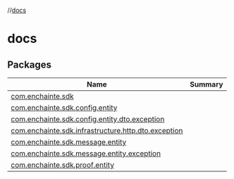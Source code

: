 //[docs](index.md)



# docs  


## Packages  
  
|  Name|  Summary| 
|---|---|
| <a name="com.enchainte.sdk////PointingToDeclaration/"></a>[com.enchainte.sdk](com.enchainte.sdk/index.md) | 
| <a name="com.enchainte.sdk.config.entity////PointingToDeclaration/"></a>[com.enchainte.sdk.config.entity](com.enchainte.sdk.config.entity/index.md) | 
| <a name="com.enchainte.sdk.config.entity.dto.exception////PointingToDeclaration/"></a>[com.enchainte.sdk.config.entity.dto.exception](com.enchainte.sdk.config.entity.dto.exception/index.md) | 
| <a name="com.enchainte.sdk.infrastructure.http.dto.exception////PointingToDeclaration/"></a>[com.enchainte.sdk.infrastructure.http.dto.exception](com.enchainte.sdk.infrastructure.http.dto.exception/index.md) | 
| <a name="com.enchainte.sdk.message.entity////PointingToDeclaration/"></a>[com.enchainte.sdk.message.entity](com.enchainte.sdk.message.entity/index.md) | 
| <a name="com.enchainte.sdk.message.entity.exception////PointingToDeclaration/"></a>[com.enchainte.sdk.message.entity.exception](com.enchainte.sdk.message.entity.exception/index.md) | 
| <a name="com.enchainte.sdk.proof.entity////PointingToDeclaration/"></a>[com.enchainte.sdk.proof.entity](com.enchainte.sdk.proof.entity/index.md) | 

